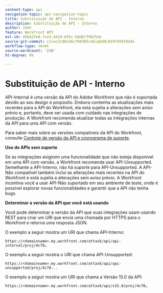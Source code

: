 ```yaml
---
content-type: api
navigation-topic: api-navigation-topic
title: Substituição de API - Interno
description: Substituição de API - Interno
author: John
feature: Workfront API
exl-id: 45b42fe8-7ce3-441d-8fbc-b8db7f9b254e
source-git-commit: c1cec2c08c66c704385cde1abd0c019fd59702da
workflow-type: tm+mt
source-wordcount: '218'
ht-degree: 0%

---
```


# Substituição de API - Interno

API-Internal é uma versão da API do Adobe Workfront que não é suportada devido ao seu design e propósito. Embora contenha as atualizações mais recentes para a API do Workfront, ela está sujeita a alterações sem aviso prévio e, portanto, deve ser usada com cuidado nas integrações de produção. A Workfront recomenda atualizar todas as integrações internas da API para uma API com versão.

Para saber mais sobre as versões compatíveis da API do Workfront, consulte [Controle de versão da API e cronograma de suporte](../../wf-api/api/api-version-support-schedule.md).

**Uso de APIs sem suporte**

Se as integrações exigirem uma funcionalidade que não esteja disponível em uma API com versão, a Workfront recomenda usar API-Unsupported. Semelhante a API-Interno, não há suporte para API-Unsupported. A API-Não compatível também inclui as alterações mais recentes na API do Workfront e está sujeita a alterações sem aviso prévio. A Workfront incentiva você a usar API-Não suportado em seu ambiente de teste, onde é possível explorar novas funcionalidades e garantir que a API não tenha bugs.

**Determinar a versão da API que você está usando**

Você pode determinar a versão da API que suas integrações usam usando REST para criar um URI que envia uma chamada por HTTPS para o Workfront e retorna uma resposta JSON.

O exemplo a seguir mostra um URI que chama API-Interno:

```
https://<domainname>.my.workfront.com/attask/api/api-internal/proj/4c70…
```

O exemplo a seguir mostra o URI que chama API-Unsupported:

```
https://<domainname>.my.workfront.com/attask/api/api-unsupported/proj/4c70...
```

O exemplo a seguir mostra um URI que chama a Versão 15.0 da API:

```
https://<domainname>.my.workfront.com/attask/api/v15.0/proj/4c70…
```
